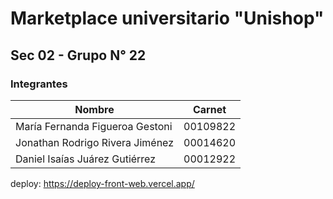 # Marketplace universitario "Unishop"

## Sec 02 - Grupo N° 22

### Integrantes

| Nombre        | Carnet        |
| ------------- | ------------- |
| María Fernanda Figueroa Gestoni | 00109822 |
| Jonathan Rodrigo Rivera Jiménez | 00014620 |
| Daniel Isaías Juárez Gutiérrez  | 00012922 |

deploy: https://deploy-front-web.vercel.app/
